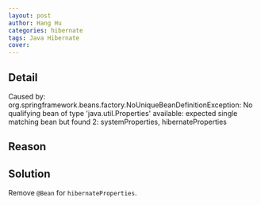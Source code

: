 ```yaml
---
layout: post
author: Hang Hu
categories: hibernate
tags: Java Hibernate 
cover: 
---
```


## Detail

Caused by: org.springframework.beans.factory.NoUniqueBeanDefinitionException: No qualifying bean of type 'java.util.Properties' available: expected single matching bean but found 2:  systemProperties, hibernateProperties
## Reason

## Solution

Remove `@Bean` for `hibernateProperties`.
